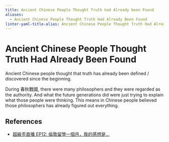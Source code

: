 ```yaml
---
title: Ancient Chinese People Thought Truth had Already been Found
aliases:
  - Ancient Chinese People Thought Truth Had Already Been Found
linter-yaml-title-alias: Ancient Chinese People Thought Truth Had Already Been Found
---
```


# Ancient Chinese People Thought Truth Had Already Been Found

Ancient Chinese people thought that truth has already been defined / discovered since the beginning.

During 春秋戰國, there were many philosophers and they were regarded as the authority. And what the future generations did were just trying to explain what those people were thinking. This means in Chinese people believed those philosophers has already figured out everything.

## References

- [超級歪直播 EP12: 倫敦留學一個月，我的感想是...](https://youtu.be/83FmRRdA33E)
